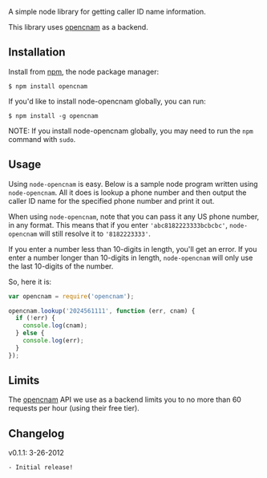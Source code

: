 A simple node library for getting caller ID name information.

This library uses [opencnam](http://www.opencnam.com "opencnam") as a backend.


## Installation

Install from [npm](http://npmjs.org/ "node package manager"), the node package
manager:

    $ npm install opencnam

If you'd like to install node-opencnam globally, you can run:

    $ npm install -g opencnam

NOTE: If you install node-opencnam globally, you may need to run the ``npm``
command with ``sudo``.


## Usage

Using ``node-opencnam`` is easy. Below is a sample node program written using
``node-opencnam``. All it does is lookup a phone number and then output the
caller ID name for the specified phone number and print it out.

When using ``node-opencnam``, note that you can pass it any US phone number, in
any format. This means that if you enter ``'abc8182223333bcbcbc'``,
``node-opencnam`` will still resolve it to ``'8182223333'``.

If you enter a number less than 10-digits in length, you'll get an error. If
you enter a number longer than 10-digits in length, ``node-opencnam`` will only
use the last 10-digits of the number.

So, here it is:

``` javascript
var opencnam = require('opencnam');

opencnam.lookup('2024561111', function (err, cnam) {
  if (!err) {
    console.log(cnam);
  } else {
    console.log(err);
  }
});
```


## Limits

The [opencnam](http://www.opencnam.com "opencnam") API we use as a backend
limits you to no more than 60 requests per hour (using their free tier).


## Changelog

v0.1.1: 3-26-2012

    - Initial release!
